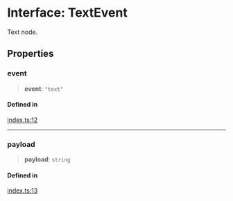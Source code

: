 # Interface: TextEvent

Text node.

## Properties

### event

> **event**: `"text"`

#### Defined in

[index.ts:12](https://github.com/johnsonjo4531/xml-to-json-webstream/blob/4a6d5ede6d5de55bf286a795f124a9d92e4f5239/src/index.ts#L12)

***

### payload

> **payload**: `string`

#### Defined in

[index.ts:13](https://github.com/johnsonjo4531/xml-to-json-webstream/blob/4a6d5ede6d5de55bf286a795f124a9d92e4f5239/src/index.ts#L13)
